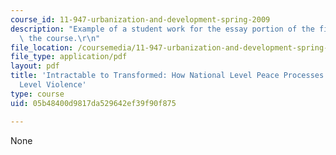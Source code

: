```yaml
---
course_id: 11-947-urbanization-and-development-spring-2009
description: "Example of a student work for the essay portion of the final exam of\
  \ the course.\r\n"
file_location: /coursemedia/11-947-urbanization-and-development-spring-2009/05b48400d9817da529642ef39f90f875_MIT11_947s09_sw02.pdf
file_type: application/pdf
layout: pdf
title: 'Intractable to Transformed: How National Level Peace Processes Shape Urban
  Level Violence'
type: course
uid: 05b48400d9817da529642ef39f90f875

---
```

None